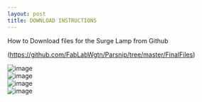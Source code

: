 ```yaml
---
layout: post
title: DOWNLOAD INSTRUCTIONS
---
```



<p>How to Download files for the Surge Lamp from Github </p>

(https://github.com/FabLabWgtn/Parsnip/tree/master/FinalFiles)  

![image]({{site.baseurl}}/images/download.png)  
![image]({{site.baseurl}}/images/download2.png)   
![image]({{site.baseurl}}/images/Downloads2.png)  
![image]({{site.baseurl}}/images/Downloads4.png)   


